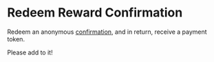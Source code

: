 # Redeem Reward Confirmation

Redeem an anonymous [confirmation](https://github.com/hnsvn/hns-browser/wiki/Security-and-privacy-model-for-ad-confirmations), and in return, receive a payment token.

Please add to it!
